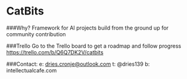 # CatBits


###Why?
Framework for AI projects build from the ground up for community contribution

###Trello
Go to the Trello board to get a roadmap and follow progress
https://trello.com/b/Q6Q7DK2V/catbits

###Contact:
e: dries.cronje@outlook.com
t: @dries139
b: intellectualcafe.com
